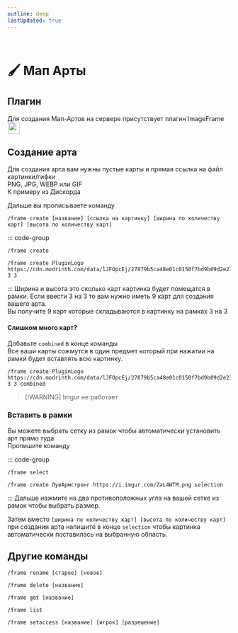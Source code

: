 ```yaml
---
outline: deep
lastUpdated: true
---
```


<Pill name="ML Ванила" link="/wiki/archive/ml-vanila" icon="solar:archive-bold-duotone" color="#868dcc" /> <br/>

 
# 🖌️ Мап Арты
## Плагин
Для создания Мап-Артов на сервере присутствует плагин ImageFrame <img src="/minecraft/icons/imageFramePluginIcon.png" style="display: inline; margin: 0 2px; vertical-align: middle; width: 26px; height: 26px" />

<Links :items="[
    { 
      name: 'ImageFrame', 
      link: 'https://modrinth.com/plugin/imageframe', 
      image: 'https://cdn.modrinth.com/data/lJFOpcEj/042a7acf702b707ccc076d587ee712d00cd90c50.png', 
      color: '#FF0000', desc: 'Modrinth', 
    },
    ]"
    />

## Создание арта
Для создания арта вам нужны пустые карты  и прямая ссылка на файл картинки/гифки <br />
PNG, JPG, WEBP или GIF <br />
К примеру из Дискорда <br />

Дальше вы прописываете команду

`/frame create [название] [ссылка на картинку] [ширина по количеству карт] [высота по количеству карт]`

::: code-group
``` [Команда]
/frame create 
```
``` [Пример]
/frame create PluginLogo https://cdn.modrinth.com/data/lJFOpcEj/27879b5ca48e01c0150f7bd9b09d2e214dd02175.png 3 3
```
:::
Ширина и высота это сколько карт картинка будет помещатся в рамки. Если ввести 3 на 3 то вам нужно иметь 9 карт для создания вашего арта. <br />
Вы получите 9 карт которые складываются в картинку на рамках 3 на 3

#### Слишком много карт?
Добавьте `combined` в конце команды <br />
Все ваши карты сожмутся в один предмет который при нажатии на рамки будет вставлять всю картинку.
```
/frame create PluginLogo https://cdn.modrinth.com/data/lJFOpcEj/27879b5ca48e01c0150f7bd9b09d2e214dd02175.png 3 3 combined
```
> [!WARNING] Imgur  не работает

### Вставить в рамки
Вы можете выбрать сетку из рамок чтобы автоматически установить арт прямо туда <br />
Пропишите команду

::: code-group
``` [Команда]
/frame select
```
``` [Пример]
/frame create ЛуиАрмстронг https://i.imgur.com/ZaL4WTM.png selection
```
:::
Дальше нажмите на два противоположных угла на вашей сетке из рамок чтобы выбрать размер.

Затем вместо `[ширина по количеству карт] [высота по количеству карт]`  при создании арта напишите в конце `selection` чтобы картинка автоматически поставилась на выбранную область.
## Другие команды


``` 
/frame rename [старое] [новое]
```
``` [Очистить карты с рисунком]
/frame delete [название]
```
``` [Получить существующий арт]
/frame get [название]
```
``` [Список артов]
/frame list
```
``` [Поделится доступом к арту]
/frame setaccess [название] [игрок] [разрешение]
```
